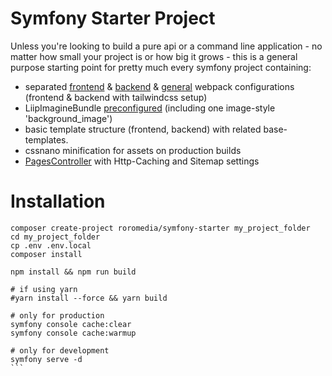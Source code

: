 # Symfony Starter Project

Unless you're looking to build a pure api or a command line application - no matter how small your project is or how big it grows - 
this is a general purpose starting point for pretty much every symfony project containing: 

- separated [frontend](assets/frontend/webpack.config.js) & [backend](assets/backend/webpack.config.js) & [general](webpack.config.js) webpack configurations (frontend & backend with tailwindcss setup)
- LiipImagineBundle [preconfigured](config/packages/liip_imagine.yaml) (including one image-style 'background_image')
- basic template structure (frontend, backend) with related base-templates.
- cssnano minification for assets on production builds
- [PagesController](src/Controller/Frontend/PagesController.php) with Http-Caching and Sitemap settings

# Installation

````shell
composer create-project roromedia/symfony-starter my_project_folder
cd my_project_folder 
cp .env .env.local
composer install

npm install && npm run build

# if using yarn 
#yarn install --force && yarn build

# only for production 
symfony console cache:clear
symfony console cache:warmup

# only for development
symfony serve -d
```

